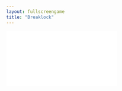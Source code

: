 ```yaml
---
layout: fullscreengame
title: "Breaklock"
---
```

<embed src="src/" width="auto" height="auto" allowfullscreen>
